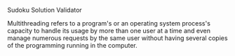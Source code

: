 Sudoku Solution Validator 

Multithreading refers to a program's or an operating system process's capacity to handle its usage by more than one user at a time and even manage numerous requests by the same user without having several copies of the programming running in the computer.



